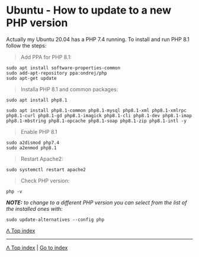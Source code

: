 # Ubuntu - How to update to a new PHP version

Actually my Ubuntu 20.04 has a PHP 7.4 running.
To install and run PHP 8.1 follow the steps:

> Add PPA for PHP 8.1:

    sudo apt install software-properties-common
    sudo add-apt-repository ppa:ondrej/php
    sudo apt-get update

> Installa PHP 8.1 and common packages:

    sudo apt install php8.1

    sudo apt install php8.1-common php8.1-mysql php8.1-xml php8.1-xmlrpc php8.1-curl php8.1-gd php8.1-imagick php8.1-cli php8.1-dev php8.1-imap php8.1-mbstring php8.1-opcache php8.1-soap php8.1-zip php8.1-intl -y

> Enable PHP 8.1

    sudo a2dismod php7.4
    sudo a2enmod php8.1

> Restart Apache2:

    sudo systemctl restart apache2

> Check PHP version:

    php -v

***NOTE:** to change to a different PHP version you can select from the list*
*of the installed ones with:*

    sudo update-alternatives --config php


[ᐱ Top index](./lamp-settings.md#top-index)

***

[ᐱ Top index](./lamp-settings.md#top-index)
|
[Go to index](../../README.md)
